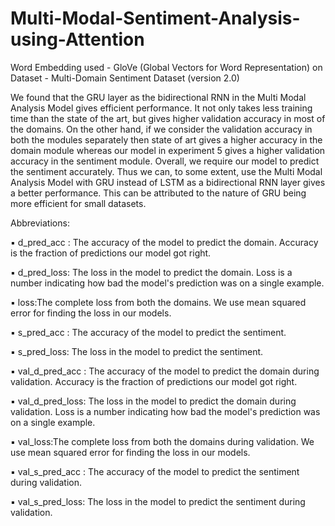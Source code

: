 # Multi-Modal-Sentiment-Analysis-using-Attention
Word Embedding used - GloVe (Global Vectors for Word Representation) on Dataset - Multi-Domain Sentiment Dataset (version 2.0)

We found that the GRU layer as the bidirectional RNN in the Multi Modal Analysis Model
gives efficient performance. It not only takes less training time than the state of the art, but gives
higher validation accuracy in most of the domains. On the other hand, if we consider the
validation accuracy in both the modules separately then state of art gives a higher accuracy in the
domain module whereas our model in experiment 5 gives a higher validation accuracy in the
sentiment module. Overall, we require our model to predict the sentiment accurately. Thus we
can, to some extent, use the Multi Modal Analysis Model with GRU instead of LSTM as a
bidirectional RNN layer gives a better performance. This can be attributed to the nature of GRU
being more efficient for small datasets.


Abbreviations: 

▪ d_pred_acc : The accuracy of the model to predict the domain. Accuracy is the fraction
of predictions our model got right.

▪ d_pred_loss: The loss in the model to predict the domain. Loss is a number indicating
how bad the model's prediction was on a single example.

▪ loss:The complete loss from both the domains. We use mean squared error for finding the
loss in our models.

▪ s_pred_acc : The accuracy of the model to predict the sentiment.

▪ s_pred_loss: The loss in the model to predict the sentiment.

▪ val_d_pred_acc : The accuracy of the model to predict the domain during validation.
Accuracy is the fraction of predictions our model got right.

▪ val_d_pred_loss: The loss in the model to predict the domain during validation. Loss is a
number indicating how bad the model's prediction was on a single example.

▪ val_loss:The complete loss from both the domains during validation. We use mean
squared error for finding the loss in our models.

▪ val_s_pred_acc : The accuracy of the model to predict the sentiment during validation.

▪ val_s_pred_loss: The loss in the model to predict the sentiment during validation.
